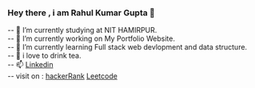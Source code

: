  ### Hey there , i am Rahul Kumar Gupta 👋
--  👯 I’m currently studying at NIT HAMIRPUR. <br>
-- 🔭 I’m currently working on My Portfolio Website.<br>
-- 🌱 I’m currently learning Full stack web devlopment and data structure.<br>
-- :tea: i love to drink tea.<br>
--  📫    [Linkedin](  https://www.linkedin.com/in/rahul-gupta-989220173/) <br>
 -- visit on  : [hackerRank](  https://www.hackerrank.com/hirahul7615)            [Leetcode](  https://leetcode.com/rahulgupta16/)  
            
            
